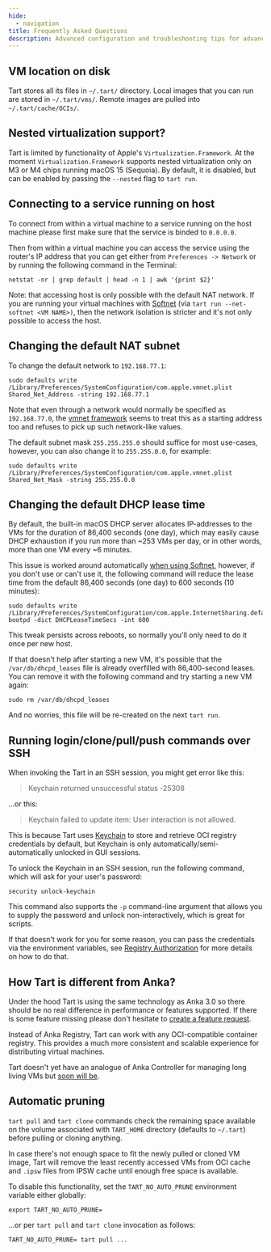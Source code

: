 ```yaml
---
hide:
  - navigation
title: Frequently Asked Questions
description: Advanced configuration and troubleshooting tips for advanced configurations.
---
```


## VM location on disk

Tart stores all its files in `~/.tart/` directory. Local images that you can run are stored in `~/.tart/vms/`.
Remote images are pulled into `~/.tart/cache/OCIs/`.

## Nested virtualization support?

Tart is limited by functionality of Apple's `Virtualization.Framework`. At the moment `Virtualization.Framework`
supports nested virtualization only on M3 or M4 chips running macOS 15 (Sequoia). By default, it is disabled, but can be enabled by passing the `--nested` flag to `tart run`.

## Connecting to a service running on host

To connect from within a virtual machine to a service running on the host machine
please first make sure that the service is binded to `0.0.0.0`.

Then from within a virtual machine you can access the service using the router's IP address that you can get either from `Preferences -> Network`
or by running the following command in the Terminal:

```shell
netstat -nr | grep default | head -n 1 | awk '{print $2}'
```

Note: that accessing host is only possible with the default NAT network. If you are running your virtual machines with
[Softnet](https://github.com/cirruslabs/softnet) (via `tart run --net-softnet <VM NAME>)`, then the network isolation
is stricter and it's not only possible to access the host.

## Changing the default NAT subnet

To change the default network to `192.168.77.1`:

```shell
sudo defaults write /Library/Preferences/SystemConfiguration/com.apple.vmnet.plist Shared_Net_Address -string 192.168.77.1
```

Note that even through a network would normally be specified as `192.168.77.0`, the [vmnet framework](https://developer.apple.com/documentation/vmnet) seems to treat this as a starting address too and refuses to pick up such network-like values.

The default subnet mask `255.255.255.0` should suffice for most use-cases, however, you can also change it to `255.255.0.0`, for example:

```shell
sudo defaults write /Library/Preferences/SystemConfiguration/com.apple.vmnet.plist Shared_Net_Mask -string 255.255.0.0
```

## Changing the default DHCP lease time

By default, the built-in macOS DHCP server allocates IP-addresses to the VMs for the duration of 86,400 seconds (one day), which may easily cause DHCP exhaustion if you run more than ~253 VMs per day, or in other words, more than one VM every ~6 minutes.

This issue is worked around automatically [when using Softnet](http://github.com/cirruslabs/softnet), however, if you don't use or can't use it, the following command will reduce the lease time from the default 86,400 seconds (one day) to 600 seconds (10 minutes):

```shell
sudo defaults write /Library/Preferences/SystemConfiguration/com.apple.InternetSharing.default.plist bootpd -dict DHCPLeaseTimeSecs -int 600
```

This tweak persists across reboots, so normally you'll only need to do it once per new host.

If that doesn't help after starting a new VM, it's possible that the `/var/db/dhcpd_leases` file is already overfilled with 86,400-second leases. You can remove it with the following command and try starting a new VM again:

```shell
sudo rm /var/db/dhcpd_leases
```

And no worries, this file will be re-created on the next `tart run`.

## Running login/clone/pull/push commands over SSH

When invoking the Tart in an SSH session, you might get error like this:

>Keychain returned unsuccessful status -25308

...or this:

>Keychain failed to update item: User interaction is not allowed.

This is because Tart uses [Keychain](https://en.wikipedia.org/wiki/Keychain_(software)) to store and retrieve OCI registry credentials by default, but Keychain is only automatically/semi-automatically unlocked in GUI sessions.

To unlock the Keychain in an SSH session, run the following command, which will ask for your user's password:

```shell
security unlock-keychain
```

This command also supports the `-p` command-line argument that allows you to supply the password and unlock non-interactively, which is great for scripts.

If that doesn't work for you for some reason, you can pass the credentials via the environment variables, see [Registry Authorization](integrations/vm-management.md#registry-authorization) for more details on how to do that.

## How Tart is different from Anka?

Under the hood Tart is using the same technology as Anka 3.0 so there should be no real difference in performance
or features supported. If there is some feature missing please don't hesitate to [create a feature request](https://github.com/cirruslabs/tart/issues).

Instead of Anka Registry, Tart can work with any OCI-compatible container registry. This provides a much more consistent
and scalable experience for distributing virtual machines.

Tart doesn't yet have an analogue of Anka Controller for managing long living VMs but [soon will be](https://github.com/cirruslabs/tart/issues/372).

## Automatic pruning

`tart pull` and `tart clone` commands check the remaining space available on the volume associated with `TART_HOME` directory (defaults to `~/.tart`) before pulling or cloning anything.

In case there's not enough space to fit the newly pulled or cloned VM image, Tart will remove the least recently accessed VMs from OCI cache and `.ipsw` files from IPSW cache until enough free space is available.

To disable this functionality, set the `TART_NO_AUTO_PRUNE` environment variable either globally:

```shell
export TART_NO_AUTO_PRUNE=
```

...or per `tart pull` and `tart clone` invocation as follows:

```shell
TART_NO_AUTO_PRUNE= tart pull ...
```

